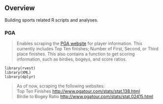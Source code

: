 ## Overview
Building sports related R scripts and analyses.

### PGA
> Enables scraping the [PGA website](http://www.pgatour.com/stats.html) for player information. This currently includes Top Ten finishes; Number of First, Second, or Third place finishes. This also contains a function to get scoring information, such as birdies, bogeys, and score ratios.

```
library(rvest)  
library(XML)  
library(dplyr)  
```

> As of now, scraping the following websites:    
Top Ten Finishes http://www.pgatour.com/stats/stat.138.html    
Birdie to Bogey Ratio http://www.pgatour.com/stats/stat.02415.html